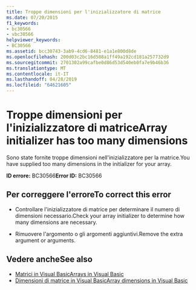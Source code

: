 ```yaml
---
title: Troppe dimensioni per l'inizializzatore di matrice
ms.date: 07/20/2015
f1_keywords:
- bc30566
- vbc30566
helpviewer_keywords:
- BC30566
ms.assetid: bcc30743-3ab9-4cd6-8481-e1a1e800d8de
ms.openlocfilehash: 200d03c2bc16d588a1ff49a192cd181a257732d9
ms.sourcegitcommit: 2701302a99cafbe0d86d53d540eb0fa7e9b46b36
ms.translationtype: MT
ms.contentlocale: it-IT
ms.lasthandoff: 04/28/2019
ms.locfileid: "64621605"
---
```

# <a name="array-initializer-has-too-many-dimensions"></a><span data-ttu-id="6467d-102">Troppe dimensioni per l'inizializzatore di matrice</span><span class="sxs-lookup"><span data-stu-id="6467d-102">Array initializer has too many dimensions</span></span>
<span data-ttu-id="6467d-103">Sono state fornite troppe dimensioni nell'inizializzatore per la matrice.</span><span class="sxs-lookup"><span data-stu-id="6467d-103">You have supplied too many dimensions in the initializer for your array.</span></span>  
  
 <span data-ttu-id="6467d-104">**ID errore:** BC30566</span><span class="sxs-lookup"><span data-stu-id="6467d-104">**Error ID:** BC30566</span></span>  
  
## <a name="to-correct-this-error"></a><span data-ttu-id="6467d-105">Per correggere l'errore</span><span class="sxs-lookup"><span data-stu-id="6467d-105">To correct this error</span></span>  
  
- <span data-ttu-id="6467d-106">Controllare l'inizializzatore di matrice per determinare il numero di dimensioni necessario.</span><span class="sxs-lookup"><span data-stu-id="6467d-106">Check your array initializer to determine how many dimensions are necessary.</span></span>  
  
- <span data-ttu-id="6467d-107">Rimuovere l'argomento o gli argomenti aggiuntivi.</span><span class="sxs-lookup"><span data-stu-id="6467d-107">Remove the extra argument or arguments.</span></span>  
  
## <a name="see-also"></a><span data-ttu-id="6467d-108">Vedere anche</span><span class="sxs-lookup"><span data-stu-id="6467d-108">See also</span></span>

- [<span data-ttu-id="6467d-109">Matrici in Visual Basic</span><span class="sxs-lookup"><span data-stu-id="6467d-109">Arrays in Visual Basic</span></span>](~/docs/visual-basic/programming-guide/language-features/arrays/index.md)
- [<span data-ttu-id="6467d-110">Dimensioni di matrice in Visual Basic</span><span class="sxs-lookup"><span data-stu-id="6467d-110">Array dimensions in Visual Basic</span></span>](~/docs/visual-basic/programming-guide/language-features/arrays/array-dimensions.md)
